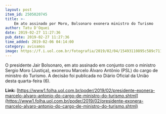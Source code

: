 ```yaml
---
layout: post
item_id: 2505020745
title: >-
    Em ato assinado por Moro, Bolsonaro exonera ministro do Turismo
author: Tatu D'Oquei
date: 2019-02-27 11:27:36
pub_date: 2019-02-27 11:27:36
time_added: 2019-02-06 04:14:00
category: avisamos
image: https://f.i.uol.com.br/fotografia/2019/02/04/15493110895c589c711b4da_1549311089_3x2_rt.jpg
---
```


O presidente Jair Bolsonaro, em ato assinado em conjunto com o ministro Sergio Moro (Justiça), exonerou Marcelo Álvaro Antônio (PSL) do cargo de ministro do Turismo. A decisão foi publicada no Diário Oficial da União desta quarta-feira (6).

**Link:** [https://www1.folha.uol.com.br/poder/2019/02/presidente-exonera-marcelo-alvaro-antonio-do-cargo-de-ministro-do-turismo.shtml](https://www1.folha.uol.com.br/poder/2019/02/presidente-exonera-marcelo-alvaro-antonio-do-cargo-de-ministro-do-turismo.shtml)

